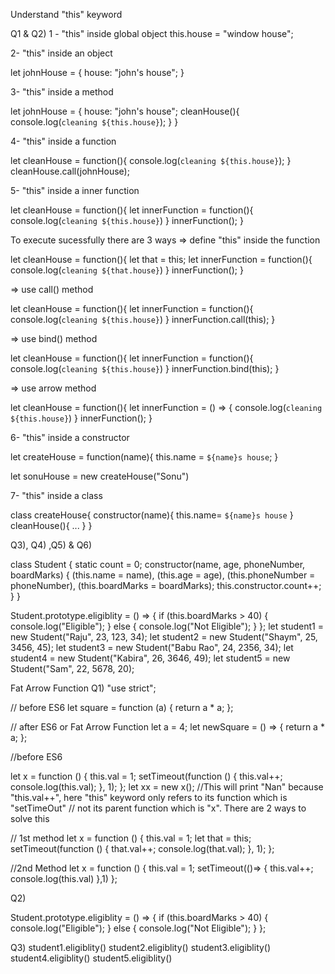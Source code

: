 Understand "this" keyword

Q1 & Q2)
1 - "this" inside global object
this.house = "window house";

2- "this" inside an object

let johnHouse = {
    house: "john's house";
}

3- "this" inside a method

let johnHouse = {
    house: "john's house";
    cleanHouse(){
        console.log(`cleaning ${this.house}`);
    }
}

4- "this" inside a function

let cleanHouse = function(){
    console.log(`cleaning ${this.house}`);
}
cleanHouse.call(johnHouse);

5- "this" inside a inner function

let cleanHouse = function(){
    let innerFunction = function(){
        console.log(`cleaning ${this.house}`)
    }
    innerFunction();
}

To execute sucessfully there are 3 ways
=> define "this" inside the function

let cleanHouse = function(){
    let that = this;
    let innerFunction = function(){
        console.log(`cleaning ${that.house}`)
    }
    innerFunction();
}

=> use call() method

let cleanHouse = function(){
    let innerFunction = function(){
        console.log(`cleaning ${this.house}`)
    }
    innerFunction.call(this);
}

=> use bind() method

let cleanHouse = function(){
    let innerFunction = function(){
        console.log(`cleaning ${this.house}`)
    }
    innerFunction.bind(this);
}

=> use arrow method

let cleanHouse = function(){
    let innerFunction = () => {
        console.log(`cleaning ${this.house}`)
    }
    innerFunction();
}

6- "this" inside a constructor

let createHouse = function(name){
    this.name = `${name}s house`;
}

let sonuHouse = new createHouse("Sonu")

7- "this" inside a class

class createHouse{
    constructor(name){
        this.name= `${name}s house`
    }
    cleanHouse(){
        ...
    }
}

Q3), Q4) ,Q5) & Q6)

class Student {
  static count = 0;
  constructor(name, age, phoneNumber, boardMarks) {
    (this.name = name),
      (this.age = age),
      (this.phoneNumber = phoneNumber),
      (this.boardMarks = boardMarks);
    this.constructor.count++;
  }
}

Student.prototype.eligiblity = () => {
  if (this.boardMarks > 40) {
    console.log("Eligible");
  } else {
    console.log("Not Eligible");
  }
};
let student1 = new Student("Raju", 23, 123, 34);
let student2 = new Student("Shaym", 25, 3456, 45);
let student3 = new Student("Babu Rao", 24, 2356, 34);
let student4 = new Student("Kabira", 26, 3646, 49);
let student5 = new Student("Sam", 22, 5678, 20);



Fat Arrow Function
Q1)
"use strict";

// before ES6
let square = function (a) {
  return a * a;
};

// after ES6 or Fat Arrow Function
let a = 4;
let newSquare = () => {
  return a * a;
};

//before ES6

let x = function () {
  this.val = 1;
  setTimeout(function () {
    this.val++;
    console.log(this.val);
  }, 1);
};
let xx = new x();
//This will print "Nan" because "this.val++", here "this" keyword only refers to its function which is "setTimeOut"
// not its parent function which is "x". There are 2 ways to solve this

// 1st method
let x = function () {
  this.val = 1;
  let that = this;
  setTimeout(function () {
    that.val++;
    console.log(that.val);
  }, 1);
};

//2nd Method
let x = function () {
  this.val = 1;
  setTimeout(()=> {
    this.val++;
    console.log(this.val)
  },1)
};

Q2)

Student.prototype.eligiblity = () => {
  if (this.boardMarks > 40) {
    console.log("Eligible");
  } else {
    console.log("Not Eligible");
  }
};

Q3)
student1.eligiblity()
student2.eligiblity()
student3.eligiblity()
student4.eligiblity()
student5.eligiblity()